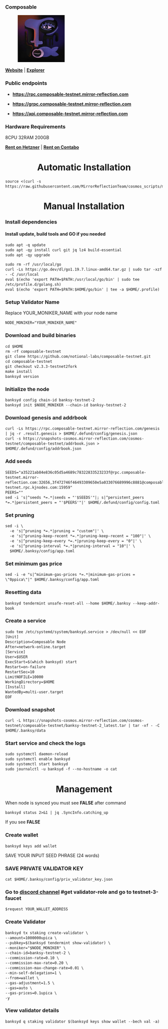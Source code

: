 ### Composable

<figure><img src="https://raw.githubusercontent.com/MirrorReflectionTeam/cosmos_testnet_manuals/main/project_files/composable.jpg" width="150" alt=""><figcaption></figcaption></figure>

**[Website](https://www.composable.finance/)** | **[Explorer](https://composable.exploreme.pro/)**

### Public endpoints

- **https://rpc.composable-testnet.mirror-reflection.com**

- **https://grpc.composable-testnet.mirror-reflection.com**

- **https://api.composable-testnet.mirror-reflection.com**


### Hardware Requirements

8CPU 32RAM 200GB

**[Rent on Hetzner](https://hetzner.cloud/?ref=AwVksaI2T3Nz)** | **[Rent on Contabo](https://contabo.com/en)**

<div align="center">
  <h1> Automatic Installation </h1>
</div>

```
source <(curl -s https://raw.githubusercontent.com/MirrorReflectionTeam/cosmos_scripts/main/composable/install.sh)
```

<div align="center">
  <h1> Manual Installation </h1>
</div>

### Install dependencies

#### Install update, build tools and GO if you needed

```
sudo apt -q update
sudo apt -qy install curl git jq lz4 build-essential
sudo apt -qy upgrade
```

```
sudo rm -rf /usr/local/go
curl -Ls https://go.dev/dl/go1.19.7.linux-amd64.tar.gz | sudo tar -xzf - -C /usr/local
eval $(echo 'export PATH=$PATH:/usr/local/go/bin' | sudo tee /etc/profile.d/golang.sh)
eval $(echo 'export PATH=$PATH:$HOME/go/bin' | tee -a $HOME/.profile)
```

### Setup Validator Name

Replace YOUR_MONIKER_NAME with your node name

```
NODE_MONIKER="YOUR_MONIKER_NAME"
```

### Download and build binaries

```
cd $HOME
rm -rf composable-testnet
git clone https://github.com/notional-labs/composable-testnet.git
cd composable-testnet
git checkout v2.3.3-testnet2fork
make install
banksyd version
```

### Initialize the node

```
banksyd config chain-id banksy-testnet-2
banksyd init $NODE_MONIKER --chain-id banksy-testnet-2
```

### Download genesis and addrbook

```
curl -Ls https://rpc.composable-testnet.mirror-reflection.com/genesis | jq -r .result.genesis > $HOME/.defund/config/genesis.json
curl -s https://snapshots-cosmos.mirror-reflection.com/cosmos-testnet/composable-testnet/addrbook.json > $HOME/.defund/config/addrbook.json
```

### Add seeds

```
SEEDS="a35221ab84e836c05d5a4689c78322833523233f@rpc.composable-testnet.mirror-reflection.com:32656,3f472746f46493309650e5a033076689996c8881@composable-testnet.rpc.kjnodes.com:15959"
PEERS=""
sed -i 's|^seeds *=.*|seeds = "'$SEEDS'"|; s|^persistent_peers *=.*|persistent_peers = "'$PEERS'"|' $HOME/.defund/config/config.toml
```

### Set pruning

```
sed -i \
  -e 's|^pruning *=.*|pruning = "custom"|' \
  -e 's|^pruning-keep-recent *=.*|pruning-keep-recent = "100"|' \
  -e 's|^pruning-keep-every *=.*|pruning-keep-every = "0"|' \
  -e 's|^pruning-interval *=.*|pruning-interval = "10"|' \
  $HOME/.banksy/config/app.toml
```

### Set minimum gas price

```
sed -i -e "s|^minimum-gas-prices *=.*|minimum-gas-prices = \"0ppica\"|" $HOME/.banksy/config/app.toml
```

### Resetting data

```
banksyd tendermint unsafe-reset-all --home $HOME/.banksy --keep-addr-book
```

### Create a service

```
sudo tee /etc/systemd/system/banksyd.service > /dev/null << EOF
[Unit]
Description=Composable Node
After=network-online.target
[Service]
User=$USER
ExecStart=$(which banksyd) start
Restart=on-failure
RestartSec=10
LimitNOFILE=10000
WorkingDirectory=$HOME
[Install]
WantedBy=multi-user.target
EOF
```

### Download snapshot

```
curl -L https://snapshots-cosmos.mirror-reflection.com/cosmos-testnet/composable-testnet/banksy-testnet-2_latest.tar | tar -xf - -C $HOME/.banksy/data
```

### Start service and check the logs

```
sudo systemctl daemon-reload
sudo systemctl enable banksyd
sudo systemctl start banksyd
sudo journalctl -u banksyd -f --no-hostname -o cat
```

<div align="center">
  <h1> Management </h1>
</div>

When node is synced you must see **FALSE** after command

```
banksyd status 2>&1 | jq .SyncInfo.catching_up
```

If you see **FALSE**

### Create wallet

```
banksyd keys add wallet
```

SAVE YOUR INPUT SEED PHRASE (24 words)

### SAVE PRIVATE VALIDATOR KEY

```
cat $HOME/.banksy/config/priv_validator_key.json
```

### Go to [discord channel](https://discord.gg/composable) #get validator-role and go to testnet-3-faucet

```
$request YOUR_WALLET_ADDRESS
```

### Create Validator

```
banksyd tx staking create-validator \
--amount=1000000upica \
--pubkey=$(banksyd tendermint show-validator) \
--moniker="$NODE_MONIKER" \
--chain-id=banksy-testnet-2 \
--commission-rate=0.10 \
--commission-max-rate=0.20 \
--commission-max-change-rate=0.01 \
--min-self-delegation=1 \
--from=wallet \
--gas-adjustment=1.5 \
--gas=auto \
--gas-prices=0.1upica \
-y
```

### View validator details

```
banksyd q staking validator $(banksyd keys show wallet --bech val -a) 
```
